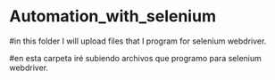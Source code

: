 # Automation_with_selenium

#in this folder I will upload files that I program for selenium webdriver.

#en esta carpeta iré subiendo archivos que programo para selenium webdriver.
